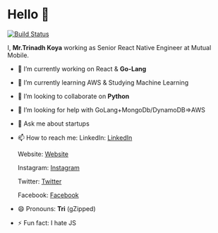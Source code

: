 # Hello 👋

[![Build Status](https://travis-ci.org/joemccann/dillinger.svg?branch=master)](https://travis-ci.org/joemccann/dillinger)

I,  **Mr.Trinadh Koya** working as Senior React Native Engineer at Mutual Mobile.

- 🔭 I’m currently working on React & **Go-Lang**
- 🌱 I’m currently learning AWS & Studying Machine Learning
- 👯 I’m looking to collaborate on **Python**  
- 🤔 I’m looking for help with GoLang+MongoDb/DynamoDB=>AWS
- 💬 Ask me about startups 
- 📫 How to reach me:
    LinkedIn:  [LinkedIn](https://in.linkedin.com/in/trinadhkoya9 "linkedin")

    Website:   [Website](https://www.trinadhkoya.me "website")
    
    Instagram: [Instagram](https://www.instagram.com/trinadhkoya "instagram")
    
    Twitter:   [Twitter](https://www.twitter.com/trinadhkoya9 "twitter")
    
    Facebook:  [Facebook](https://www.facebook.com/trinadhkoya9 "fb")
    
- 😄 Pronouns: **Tri** (gZipped)
- ⚡ Fun fact: I hate JS 
